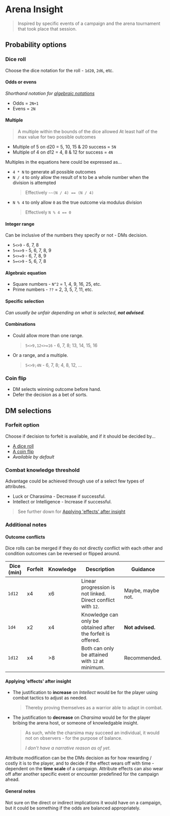 # Arena Insight

> Inspired by specific events of a campaign and the arena tournament that took place that session.

## Probability options

### Dice roll

Choose the dice notation for the roll - `1d20`, `2d6`, etc.

#### Odds or evens

_Shorthand notation for [algebraic notations](#algebraic-equation)_

- Odds = `2N+1`
- Evens = `2N`

#### Multiple

> A multiple within the bounds of the dice allowed
  > At least half of the max value for two possible outcomes
  - Multiple of 5 on d20 = 5, 10, 15 & 20 success = `5N`
  - Multiple of 4 on d12 = 4, 8 & 12 for success = `4N`

Multiples in the equations here could be expressed as...
- `4 * N` to generate all possible outcomes
- `N / 4` to only allow the result of `N` to be a whole number when the division is attempted
  > Effectively `~~(N / 4) == (N / 4)`
- `N % 4` to only allow `0` as the true outcome via modulus division
  > Effectively `N % 4 == 0`

#### Integer range

Can be inclusive of the numbers they specify or not - DMs decision.

- `5<>9` - 6, 7, 8
- `5<=>9` - 5, 6, 7, 8, 9
- `5<>=9` - 6, 7, 8, 9
- `5=<>9` - 5, 6, 7, 8

#### Algebraic equation

- Square numbers - `N^2` = 1, 4, 9, 16, 25, etc.
- Prime numbers - `??` = 2, 3, 5, 7, 11, etc.

#### Specific selection

_Can usually be unfair depending on what is selected, **not advised**._

#### Combinations

- Could allow more than one range.
  > `5<>9,12<>=16` - 6, 7, 8; 13, 14, 15, 16
- Or a range, and a multiple.
  > `5<>9;4N` - 6, 7, 8; 4, 8, 12, ...

### Coin flip

- DM selects winning outcome before hand.
- Defer the decision as a bet of sorts.

## DM selections

### Forfeit option

Choose if decision to forfeit is available, and if it should be decided by...
- [A dice roll](#dice-roll)
- [A coin flip](#coin-flip)
- _Available by default_

### Combat knowledge threshold

Advantage could be achieved through use of a select few types of attributes.

- Luck or Charasima - Decrease if successful.
- Intellect or Intelligence - Increase if successful.

> See further down for [Applying 'effects' after insight](#applying-effects-after-insight)

### Additional notes

#### Outcome conflicts

Dice rolls can be merged if they do not directly conflict with each other and condition outcomes can be reversed or flipped around.

| Dice (min) | Forfeit | Knowledge | Description | Guidance |
| ---- | ------- | --------- | ----------- | ---------- |
| `1d12` | x4 | x6 | Linear progression is not linked. Direct conflict with `12`. | Maybe, maybe not. |
| `1d4` | x2 | x4 | Knowledge can only be obtained after the forfeit is offered. | **Not advised.** |
| `1d12` | x4 | >8 | Both can only be attained with `12` at minimum. | Recommended. |

#### Applying 'effects' after insight

- The justification to **increase** on _Intellect_ would be for the player using combat tactics to adjust as needed.
  > Thereby proving themselves as a warrior able to adapt in combat.
- The justification to **decrease** on _Charsima_ would be for the player bribing the arena host, or someone of knowledgable insight.
  > As such, while the charsima may succeed an individual, it would not on observers - for the purpose of balance.
  > 
  > _I don't have a narrative reason as of yet._

Attribute modification can be the DMs decision as for how rewarding / costly it is to the player, and to decide if the effect wears off with time - dependent on the **time scale** of a campaign. Attribute effects can also wear off after another specific event or encounter predefined for the campaign ahead.

#### General notes

Not sure on the direct or indirect implications it would have on a campaign, but it could be something if the odds are balanced appropriately.
